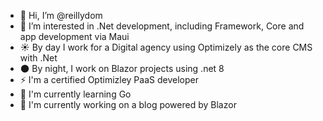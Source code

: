 - 👋 Hi, I’m @reillydom
- 👀 I’m interested in .Net development, including Framework, Core and app development via Maui
- ☀️ By day I work for a Digital agency using Optimizely as the core CMS with .Net
- 🌑 By night, I work on Blazor projects using .net 8
- ⚡ I'm a certified Optimizley PaaS developer
- 🌱 I'm currently learning Go
- 🔭 I'm currently working on a blog powered by Blazor 


<!--
**reillydom/reillydom** is a ✨ _special_ ✨ repository because its `README.md` (this file) appears on your GitHub profile.

Here are some ideas to get you started:

- 🔭 I’m currently working on ...
- 🌱 I’m currently learning ...
- 👯 I’m looking to collaborate on ...
- 🤔 I’m looking for help with ...
- 💬 Ask me about ...
- 📫 How to reach me: ...
- 😄 Pronouns: ...
- ⚡ Fun fact: ...
-->

